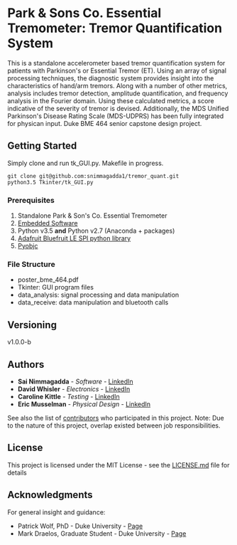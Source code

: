 # Park & Sons Co. Essential Tremometer: Tremor Quantification System

This is a standalone accelerometer based tremor quantification system for patients with Parkinson's or Essential Tremor (ET). Using an array of signal processing techniques, the diagnostic system provides insight into the characteristics of hand/arm tremors. Along with a number of other metrics, analysis includes tremor detection, amplitude quantification, and frequency analysis in the Fourier domain. Using these calculated metrics, a score indicative of the severity of tremor is devised. Additionally, the MDS Unified Parkinson's Disease Rating Scale (MDS-UDPRS) has been fully integrated for physican input. Duke BME 464 senior capstone design project.  

## Getting Started

Simply clone and run tk_GUI.py. Makefile in progress.
```
git clone git@github.com:snimmagadda1/tremor_quant.git
python3.5 Tkinter/tk_GUI.py
```

### Prerequisites
1. Standalone Park & Son's Co. Essential Tremometer
2. [Embedded Software](https://github.com/snimmagadda1/tremor_embedded)
3. Python v3.5 **and** Python v2.7 (Anaconda + packages)
4. [Adafruit Bluefruit LE SPI python library](https://github.com/adafruit/Adafruit_Python_BluefruitLE)
5. [Pyobjc](https://pythonhosted.org/pyobjc/install.html)

### File Structure
- poster_bme_464.pdf
- Tkinter: GUI program files
- data_analysis: signal processing and data manipulation
- data_receive: data manipulation and bluetooth calls

## Versioning

v1.0.0-b

## Authors

* **Sai Nimmagadda** - *Software* - [LinkedIn](https://www.linkedin.com/in/sainimmagadda)
* **David Whisler** - *Electronics* - [LinkedIn](https://www.linkedin.com/in/david-whisler-5bb375104)
* **Caroline Kittle** - *Testing* - [LinkedIn](https://www.linkedin.com/in/carolinekittle)
* **Eric Musselman** - *Physical Design* - [LinkedIn](https://www.linkedin.com/in/ericmusselman)

See also the list of [contributors](https://github.com/your/project/contributors) who participated in this project.
Note: Due to the nature of this project, overlap existed between job responsibilities. 
## License

This project is licensed under the MIT License - see the [LICENSE.md](LICENSE.md) file for details

## Acknowledgments
For general insight and guidance: 
* Patrick Wolf, PhD - Duke University - [Page](http://bme.duke.edu/faculty/patrick-wolf)
* Mark Draelos, Graduate Student - Duke University - [Page](https://biophotonics.bme.duke.edu/content/draelos)

